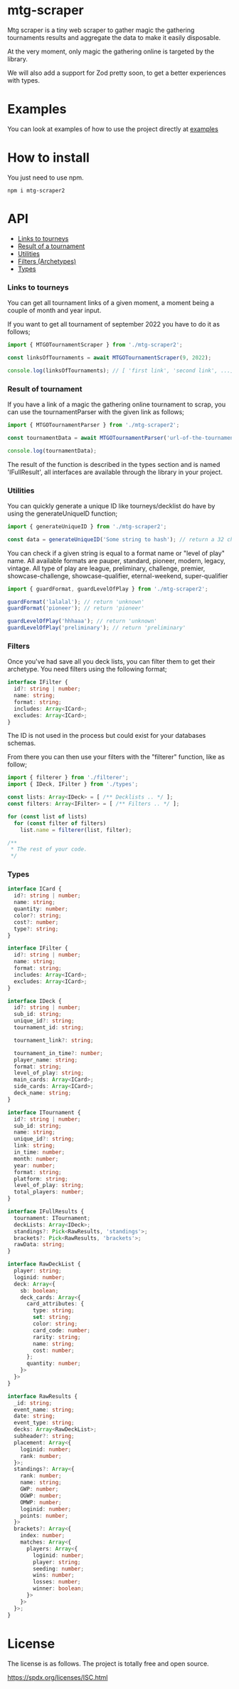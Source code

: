 # mtg-scraper
Mtg scraper is a tiny web scraper to gather magic the gathering tournaments results and aggregate the data
to make it easily disposable.

At the very moment, only magic the gathering online is targeted by the library.

We will also add a support for Zod pretty soon, to get a better experiences with types.

# Examples
You can look at examples of how to use the project directly at [examples](./examples/README.md)

# How to install
You just need to use npm.
```pwsh
npm i mtg-scraper2
```

# API
- [Links to tourneys](#links-to-tourneys)
- [Result of a tournament](#result-of-tournament)
- [Utilities](#utilities)
- [Filters (Archetypes)](#filters)
- [Types](#types)

### Links to tourneys
You can get all tournament links of a given moment, a moment being a couple of
month and year input.

If you want to get all tournament of september 2022 you have to do it as follows;

```typescript
import { MTGOTournamentScraper } from './mtg-scraper2';

const linksOfTournaments = await MTGOTournamentScraper(9, 2022);

console.log(linksOfTournaments); // [ 'first link', 'second link', ...]
```

### Result of tournament
If you have a link of a magic the gathering online tournament to scrap, you can use
the tournamentParser with the given link as follows;

```typescript
import { MTGOTournamentParser } from './mtg-scraper2';

const tournamentData = await MTGOTournamentParser('url-of-the-tournament');

console.log(tournamentData);
```

The result of the function is described in the types section and is named 'IFullResult',
all interfaces are available through the library in your project.

### Utilities

You can quickly generate a unique ID like tourneys/decklist do have by using the generateUniqueID function;

```typescript
import { generateUniqueID } from './mtg-scraper2';

const data = generateUniqueID('Some string to hash'); // return a 32 characters long string
```

You can check if a given string is equal to a format name or "level of play" name.
All available formats are pauper, standard, pioneer, modern, legacy, vintage.
All type of play are league, preliminary, challenge, premier, showcase-challenge,
showcase-qualifier, eternal-weekend, super-qualifier

```typescript
import { guardFormat, guardLevelOfPlay } from './mtg-scraper2';

guardFormat('lalalal'); // return 'unknown'
guardFormat('pioneer'); // return 'pioneer'

guardLevelOfPlay('hhhaaa'); // return 'unknown'
guardLevelOfPlay('preliminary'); // return 'preliminary'
```

### Filters
Once you've had save all you deck lists, you can filter them to get their archetype.
You need filters using the following format;
```typescript
interface IFilter {
  id?: string | number;
  name: string;
  format: string;
  includes: Array<ICard>;
  excludes: Array<ICard>;
}
```

The ID is not used in the process but could exist for your databases schemas.

From there you can then use your filters with the "filterer" function, like as follow;

```typescript
import { filterer } from './filterer';
import { IDeck, IFilter } from './types';

const lists: Array<IDeck> = [ /** Decklists .. */ ];
const filters: Array<IFilter> = [ /** Filters .. */ ];

for (const list of lists)
  for (const filter of filters)
    list.name = filterer(list, filter);

/**
 * The rest of your code.
 */
```

### Types

```typescript
interface ICard {
  id?: string | number;
  name: string;
  quantity: number;
  color?: string;
  cost?: number;
  type?: string;
}

interface IFilter {
  id?: string | number;
  name: string;
  format: string;
  includes: Array<ICard>;
  excludes: Array<ICard>;
}

interface IDeck {
  id?: string | number;
  sub_id: string;
  unique_id?: string;
  tournament_id: string;

  tournament_link?: string;

  tournament_in_time?: number;
  player_name: string;
  format: string;
  level_of_play: string;
  main_cards: Array<ICard>;
  side_cards: Array<ICard>;
  deck_name: string;
}

interface ITournament {
  id?: string | number;
  sub_id: string;
  name: string;
  unique_id?: string;
  link: string;
  in_time: number;
  month: number;
  year: number;
  format: string;
  platform: string;
  level_of_play: string;
  total_players: number;
}

interface IFullResults {
  tournament: ITournament;
  deckLists: Array<IDeck>;
  standings?: Pick<RawResults, 'standings'>;
  brackets?: Pick<RawResults, 'brackets'>;
  rawData: string;
}

interface RawDeckList {
  player: string;
  loginid: number;
  deck: Array<{
    sb: boolean;
    deck_cards: Array<{
      card_attributes: {
        type: string;
        set: string;
        color: string;
        card_code: number;
        rarity: string;
        name: string;
        cost: number;
      };
      quantity: number;
    }>
  }>
}

interface RawResults {
  _id: string;
  event_name: string;
  date: string;
  event_type: string;
  decks: Array<RawDeckList>;
  subheader?: string;
  placement: Array<{
    loginid: number;
    rank: number;
  }>;
  standings?: Array<{
    rank: number;
    name: string;
    GWP: number;
    OGWP: number;
    OMWP: number;
    loginid: number;
    points: number;
  }>
  brackets?: Array<{
    index: number;
    matches: Array<{
      players: Array<{
        loginid: number;
        player: string;
        seeding: number;
        wins: number;
        losses: number;
        winner: boolean;
      }>
    }>
  }>;
}

```

# License
The license is as follows. The project is totally free and open source.

https://spdx.org/licenses/ISC.html
